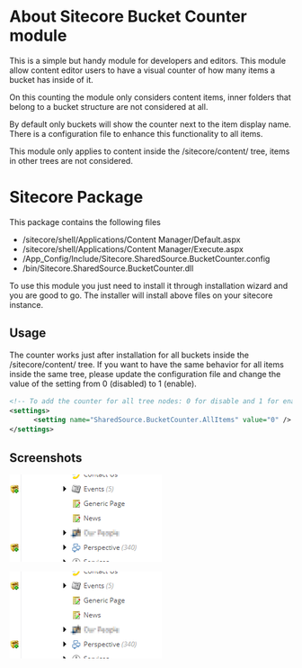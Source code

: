 # About Sitecore Bucket Counter module
This is a simple but handy module for developers and editors. This module allow content editor users to have a visual counter of how many items a bucket has inside of it.

On this counting the module only considers content items, inner folders that belong to a bucket structure are not considered at all.

By default only buckets will show the counter next to the item display name. There is a configuration file to enhance this functionality to all items.

This module only applies to content inside the /sitecore/content/ tree, items in other trees are not considered.

# Sitecore Package

This package contains the following files
 - /sitecore/shell/Applications/Content Manager/Default.aspx
 - /sitecore/shell/Applications/Content Manager/Execute.aspx
 - /App_Config/Include/Sitecore.SharedSource.BucketCounter.config
 - /bin/Sitecore.SharedSource.BucketCounter.dll
 
 To use this module you just need to install it through installation wizard and you are good to go. The installer will install above files on your sitecore instance.

## Usage

The counter works just after installation for all buckets inside the /sitecore/content/ tree. If you want to have the same behavior for all items inside the same tree, please update the configuration file and change the value of the setting from 0 (disabled) to 1 (enable).

```xml
<!-- To add the counter for all tree nodes: 0 for disable and 1 for enable -->
<settings>
      <setting name="SharedSource.BucketCounter.AllItems" value="0" />
</settings>
```
 
## Screenshots

![New Experience with Buckets](screenshots/bucketCounter.png?raw=true "Bucket Counter")

![New Experience with Bucket Counter For all Items](screenshots/bucketCounter.png?raw=true "Bucket Counter For All")